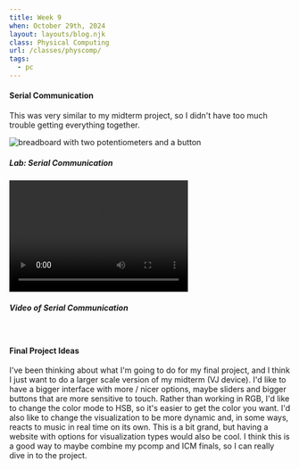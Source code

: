 ```yaml
---
title: Week 9
when: October 29th, 2024
layout: layouts/blog.njk
class: Physical Computing
url: /classes/physcomp/
tags:
  - pc
---
```


#### Serial Communication

This was very similar to my midterm project, so I didn't have too much trouble getting everything together.

<div class="img-div">

<div class="img-cont">
  <img class="blog-img" alt="breadboard with two potentiometers and a button" src="https://cdn.glitch.global/d7ac8ce9-d6b5-4915-b92c-e6f0bf0d0c29/IMG_4316.JPG?v=1730774197337">
  <h5>
    Lab: Serial Communication
  </h5>
  </div>
  <div class="vid-aud">
  <video width="320" height="200" controls>
  <source src="https://cdn.glitch.me/d7ac8ce9-d6b5-4915-b92c-e6f0bf0d0c29/IMG_4317.MOV?v=1730774212975" >
Your browser does not support the video tag.
</video><h5>
    <i>Video of Serial Communication</i>
  </h5>
  </div>
  </div><br>

#### Final Project Ideas

I've been thinking about what I'm going to do for my final project, and I think I just want to do a larger scale
version of my midterm (VJ device). I'd like to have a bigger interface with more / nicer options, maybe sliders and bigger buttons that are more sensitive to touch. Rather than working in RGB, I'd like
to change the color mode to HSB, so it's easier to get the color you want. I'd also like to change the visualization to be more dynamic and, in some ways, reacts to music in real time on its own.
This is a bit grand, but having a website with options for visualization types would also be cool. I think this is a good way to maybe combine my pcomp and ICM finals, so I can really dive in to the project.

